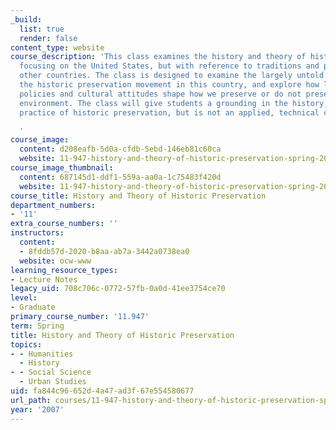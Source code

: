 ```yaml
---
_build:
  list: true
  render: false
content_type: website
course_description: 'This class examines the history and theory of historic preservation,
  focusing on the United States, but with reference to traditions and practices in
  other countries. The class is designed to examine the largely untold history of
  the historic preservation movement in this country, and explore how laws, public
  policies and cultural attitudes shape how we preserve or do not preserve the built
  environment. The class will give students a grounding in the history, theory and
  practice of historic preservation, but is not an applied, technical course.

  '
course_image:
  content: d208eafb-5d0a-cfdb-5ebd-146eb81c60ca
  website: 11-947-history-and-theory-of-historic-preservation-spring-2007
course_image_thumbnail:
  content: 687145d1-ddf1-559a-aa0a-1c75483f420d
  website: 11-947-history-and-theory-of-historic-preservation-spring-2007
course_title: History and Theory of Historic Preservation
department_numbers:
- '11'
extra_course_numbers: ''
instructors:
  content:
  - 8fddb57d-2020-b8aa-ab7a-3442a0738ea0
  website: ocw-www
learning_resource_types:
- Lecture Notes
legacy_uid: 708c706c-0772-57fb-0a0d-41ee3754ce70
level:
- Graduate
primary_course_number: '11.947'
term: Spring
title: History and Theory of Historic Preservation
topics:
- - Humanities
  - History
- - Social Science
  - Urban Studies
uid: fa844c96-652d-4a47-ad3f-67e554580677
url_path: courses/11-947-history-and-theory-of-historic-preservation-spring-2007
year: '2007'
---
```

